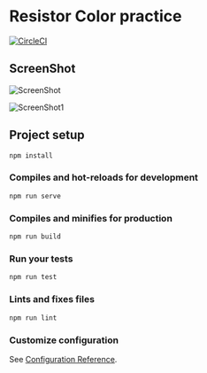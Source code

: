# Resistor Color practice

[![CircleCI](https://circleci.com/gh/wilicw/resicolor/tree/master.svg?style=svg)](https://circleci.com/gh/wilicw/resicolor/tree/master)

## ScreenShot

![ScreenShot](https://wilicw.github.io/resicolor/screen0.png)

![ScreenShot1](https://wilicw.github.io/resicolor/screen1.png)



## Project setup
```
npm install
```

### Compiles and hot-reloads for development
```
npm run serve
```

### Compiles and minifies for production
```
npm run build
```

### Run your tests
```
npm run test
```

### Lints and fixes files
```
npm run lint
```

### Customize configuration
See [Configuration Reference](https://cli.vuejs.org/config/).
